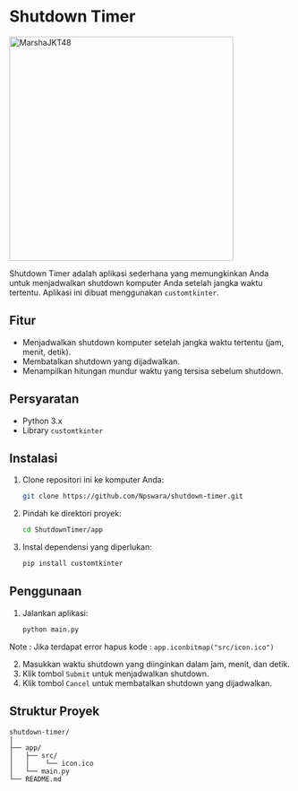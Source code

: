 # Shutdown Timer
<img src="https://media.discordapp.net/attachments/1286630989795430423/1322809734243422299/SIMPL_3.png?ex=67723a11&is=6770e891&hm=e3338e502fbf30e6791454f09643db0c76a7a2ce058e62883e1b4e22d1aafaef&=&format=webp&quality=lossless&width=142&height=142" alt="MarshaJKT48" width="400">

Shutdown Timer adalah aplikasi sederhana yang memungkinkan Anda untuk menjadwalkan shutdown komputer Anda setelah jangka waktu tertentu. Aplikasi ini dibuat menggunakan `customtkinter`.

## Fitur

- Menjadwalkan shutdown komputer setelah jangka waktu tertentu (jam, menit, detik).
- Membatalkan shutdown yang dijadwalkan.
- Menampilkan hitungan mundur waktu yang tersisa sebelum shutdown.

## Persyaratan

- Python 3.x
- Library `customtkinter`

## Instalasi

1. Clone repositori ini ke komputer Anda:

    ```bash
    git clone https://github.com/Npswara/shutdown-timer.git
    ```

2. Pindah ke direktori proyek:

    ```bash
    cd ShutdownTimer/app
    ```

3. Instal dependensi yang diperlukan:

    ```bash
    pip install customtkinter
    ```

## Penggunaan

1. Jalankan aplikasi:

    ```bash
    python main.py
    ```
Note : Jika terdapat error hapus kode : ```app.iconbitmap("src/icon.ico") ```

2. Masukkan waktu shutdown yang diinginkan dalam jam, menit, dan detik.
3. Klik tombol `Submit` untuk menjadwalkan shutdown.
4. Klik tombol `Cancel` untuk membatalkan shutdown yang dijadwalkan.

## Struktur Proyek

```plaintext
shutdown-timer/
│
├── app/
│   ├── src/
│   │    └── icon.ico
│   └── main.py
└── README.md
